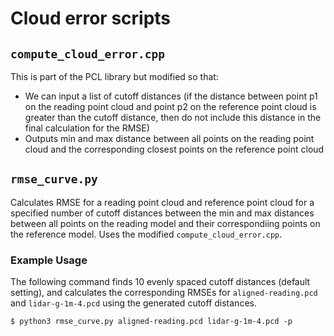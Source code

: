 # Cloud error scripts

## `compute_cloud_error.cpp`

This is part of the PCL library but modified so that:
- We can input a list of cutoff distances (if the distance between point p1 on the reading point cloud and point p2 on the reference point cloud is greater than the cutoff distance, then do not include this distance in the final calculation for the RMSE)
- Outputs min and max distance between all points on the reading point cloud and the corresponding closest points on the reference point cloud


## `rmse_curve.py`

Calculates RMSE for a reading point cloud and reference point cloud for a specified number of cutoff distances between the min and max distances between all points on the reading model and their correspondiing points on the reference model. Uses the modified `compute_cloud_error.cpp`.

### Example Usage

The following command finds 10 evenly spaced cutoff distances (default setting), and calculates the corresponding RMSEs for `aligned-reading.pcd` and `lidar-g-1m-4.pcd` using the generated cutoff distances.

```
$ python3 rmse_curve.py aligned-reading.pcd lidar-g-1m-4.pcd -p
```
